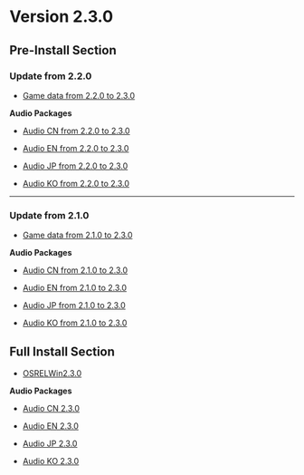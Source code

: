# Version 2.3.0

## Pre-Install Section

### Update from 2.2.0

- [Game data from 2.2.0 to 2.3.0](https://autopatchhk.yuanshen.com/client_app/update/hk4e_global/10/game_2.2.0_2.3.0_diff_aLjNHzRTOQlyb2x8.zip)

**Audio Packages**

- [Audio CN from 2.2.0 to 2.3.0](https://autopatchhk.yuanshen.com/client_app/update/hk4e_global/10/zh-cn_2.2.0_2.3.0_diff_24AhO9aFfJEXHqp5.zip)

- [Audio EN from 2.2.0 to 2.3.0](https://autopatchhk.yuanshen.com/client_app/update/hk4e_global/10/en-us_2.2.0_2.3.0_diff_9vQCTEkUrs7qoNxg.zip)

- [Audio JP from 2.2.0 to 2.3.0](https://autopatchhk.yuanshen.com/client_app/update/hk4e_global/10/ja-jp_2.2.0_2.3.0_diff_iVDQPpkNu4etM5Xo.zip)

- [Audio KO from 2.2.0 to 2.3.0](https://autopatchhk.yuanshen.com/client_app/update/hk4e_global/10/ko-kr_2.2.0_2.3.0_diff_r6zX1n48Hh5LUBK7.zip)

----

### Update from 2.1.0

- [Game data from 2.1.0 to 2.3.0](https://autopatchhk.yuanshen.com/client_app/update/hk4e_global/10/game_2.1.0_2.3.0_diff_IFqrKCzDYyUt697g.zip)

**Audio Packages**

- [Audio CN from 2.1.0 to 2.3.0](https://autopatchhk.yuanshen.com/client_app/update/hk4e_global/10/zh-cn_2.1.0_2.3.0_diff_j4VLGKErh0w7WeFC.zip)

- [Audio EN from 2.1.0 to 2.3.0](https://autopatchhk.yuanshen.com/client_app/update/hk4e_global/10/en-us_2.1.0_2.3.0_diff_9WOeMLlpzcFh7owj.zip)

- [Audio JP from 2.1.0 to 2.3.0](https://autopatchhk.yuanshen.com/client_app/update/hk4e_global/10/ja-jp_2.1.0_2.3.0_diff_8nXfsMArgbPOU30c.zip)

- [Audio KO from 2.1.0 to 2.3.0](https://autopatchhk.yuanshen.com/client_app/update/hk4e_global/10/ko-kr_2.1.0_2.3.0_diff_MEpgFPsUZABmGt9b.zip)

## Full Install Section

- [OSRELWin2.3.0](https://autopatchhk.yuanshen.com/client_app/download/pc_zip/20211117173404_G0gLRnxvOd4PvSu9/GenshinImpact_2.3.0.zip)

**Audio Packages**

- [Audio CN 2.3.0](https://autopatchhk.yuanshen.com/client_app/download/pc_zip/20211117173404_G0gLRnxvOd4PvSu9/Audio_Chinese_2.3.0.zip)

- [Audio EN 2.3.0](https://autopatchhk.yuanshen.com/client_app/download/pc_zip/20211117173404_G0gLRnxvOd4PvSu9/Audio_English(US)_2.3.0.zip)

- [Audio JP 2.3.0](https://autopatchhk.yuanshen.com/client_app/download/pc_zip/20211117173404_G0gLRnxvOd4PvSu9/Audio_Japanese_2.3.0.zip)

- [Audio KO 2.3.0](https://autopatchhk.yuanshen.com/client_app/download/pc_zip/20211117173404_G0gLRnxvOd4PvSu9/Audio_Korean_2.3.0.zip)
